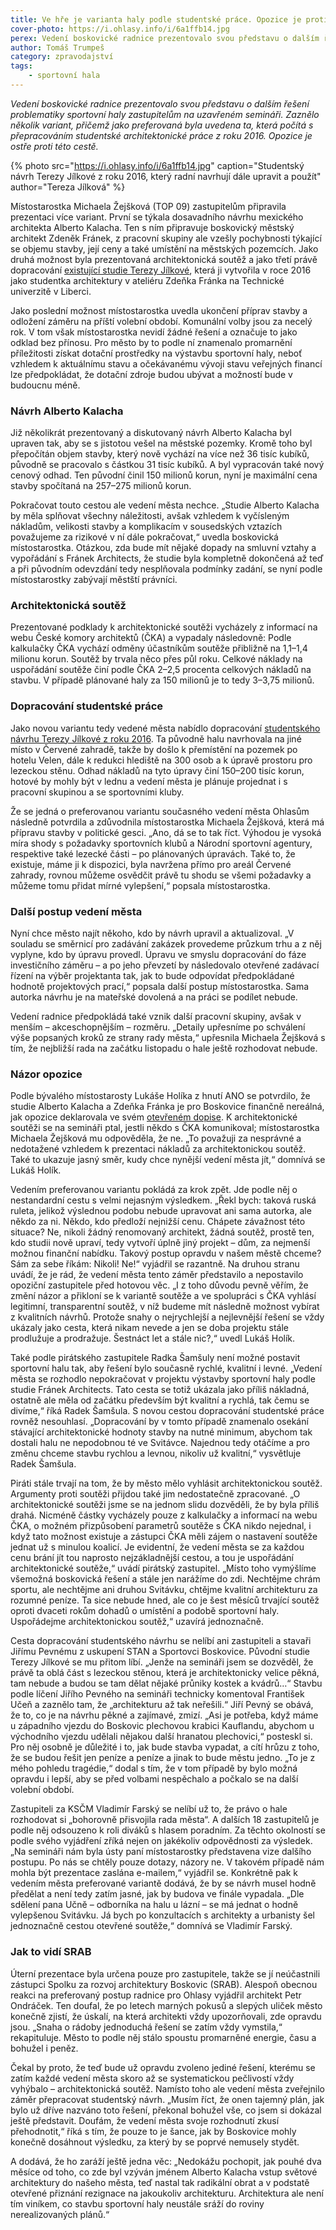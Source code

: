 ```yaml
---
title: Ve hře je varianta haly podle studentské práce. Opozice je proti
cover-photo: https://i.ohlasy.info/i/6a1ffb14.jpg
perex: Vedení boskovické radnice prezentovalo svou představu o dalším řešení problematiky sportovní haly zastupitelům na uzavřeném semináři. Jaké varianty nabízí?
author: Tomáš Trumpeš
category: zpravodajství
tags:
    - sportovní hala
---
```


*Vedení boskovické radnice prezentovalo svou představu o dalším řešení problematiky sportovní haly zastupitelům na uzavřeném semináři. Zaznělo několik variant, přičemž jako preferovaná byla uvedena ta, která počítá s přepracováním studentské architektonické práce z roku 2016. Opozice je ostře proti této cestě.*

{% photo src="https://i.ohlasy.info/i/6a1ffb14.jpg" caption="Studentský návrh Terezy Jílkové z roku 2016, který radní navrhují dále upravit a použít" author="Tereza Jílková" %}

Místostarostka Michaela Žejšková (TOP 09) zastupitelům připravila prezentaci více variant. První se týkala dosavadního návrhu mexického architekta Alberto Kalacha. Ten s ním připravuje boskovický městský architekt Zdeněk Fránek, z pracovní skupiny ale vzešly pochybnosti týkající se objemu stavby, její ceny a také umístění na městských pozemcích. Jako druhá možnost byla prezentovaná architektonická soutěž a jako třetí právě dopracování [existující studie Terezy Jílkové](https://data.ohlasy.info/2021/hala-jilkova.pdf), která ji vytvořila v roce 2016 jako studentka architektury v ateliéru Zdeňka Fránka na Technické univerzitě v Liberci. 

Jako poslední možnost místostarostka uvedla ukončení příprav stavby a odložení záměru na příští volební období. Komunální volby jsou za necelý rok. V tom však místostarostka nevidí žádné řešení a označuje to jako odklad bez přínosu. Pro město by to podle ní znamenalo promarnění příležitosti získat dotační prostředky na výstavbu sportovní haly, neboť vzhledem k aktuálnímu stavu a očekávanému vývoji stavu veřejných financí lze předpokládat, že dotační zdroje budou ubývat a možností bude v budoucnu méně. 

### Návrh Alberto Kalacha

Již několikrát prezentovaný a diskutovaný návrh Alberto Kalacha byl upraven tak, aby se s jistotou vešel na městské pozemky. Kromě toho byl přepočítán objem stavby, který nově vychází na více než 36 tisíc kubíků, původně se pracovalo s částkou 31 tisíc kubíků. A byl vypracován také nový cenový odhad. Ten původní činil 150 milionů korun, nyní je maximální cena stavby spočítaná na 257–275 milionů korun.

Pokračovat touto cestou ale vedení města nechce. „Studie Alberto Kalacha by měla splňovat všechny náležitosti, avšak vzhledem k vyčísleným nákladům, velikosti stavby a komplikacím v sousedských vztazích považujeme za rizikové v ní dále pokračovat,“ uvedla boskovická místostarostka. Otázkou, zda bude mít nějaké dopady na smluvní vztahy a vypořádání s Fránek Architects, že studie byla kompletně dokončená až teď a při původním odevzdání tedy nesplňovala podmínky zadání, se nyní podle místostarostky zabývají městští právníci.

### Architektonická soutěž

Prezentované podklady k architektonické soutěži vycházely z informací na webu České komory architektů (ČKA) a vypadaly následovně: Podle kalkulačky ČKA vychází odměny účastníkům soutěže přibližně na 1,1–1,4 milionu korun. Soutěž by trvala něco přes půl roku. Celkové náklady na uspořádání soutěže činí podle ČKA 2–2,5 procenta celkových nákladů na stavbu. V případě plánované haly za 150 milionů je to tedy 3–3,75 milionů.

### Dopracování studentské práce

Jako novou variantu tedy vedené města nabídlo dopracování [studentského návrhu Terezy Jílkové z roku 2016](https://data.ohlasy.info/2021/hala-jilkova.pdf). Ta původně halu navrhovala na jiné místo v Červené zahradě, takže by došlo k přemístění na pozemek po hotelu Velen, dále k redukci hlediště na 300 osob a k úpravě prostoru pro lezeckou stěnu. Odhad nákladů na tyto úpravy činí 150–200 tisíc korun, hotové by mohly být v lednu a vedení města je plánuje projednat i s pracovní skupinou a se sportovními kluby.

Že se jedná o preferovanou variantu současného vedení města Ohlasům následně potvrdila a zdůvodnila místostarostka Michaela Žejšková, která má přípravu stavby v politické gesci. „Ano, dá se to tak říct. Výhodou je vysoká míra shody s požadavky sportovních klubů a Národní sportovní agentury, respektive také lezecké části – po plánovaných úpravách. Také to, že existuje, máme ji k dispozici, byla navržena přímo pro areál Červené zahrady, rovnou můžeme osvědčit právě tu shodu se všemi požadavky a můžeme tomu přidat mírné vylepšení,“ popsala místostarostka.

### Další postup vedení města

Nyní chce město najít někoho, kdo by návrh upravil a aktualizoval. „V souladu se směrnicí pro zadávání zakázek provedeme průzkum trhu a z něj vyplyne, kdo by úpravu provedl. Úpravu ve smyslu dopracování do fáze investičního záměru – a po jeho převzetí by následovalo otevřené zadávací řízení na výběr projektanta tak, jak to bude odpovídat předpokládané hodnotě projektových prací,“ popsala další postup místostarostka. Sama autorka návrhu je na mateřské dovolená a na práci se podílet nebude.

Vedení radnice předpokládá také vznik další pracovní skupiny, avšak v menším – akceschopnějším – rozměru. „Detaily upřesníme po schválení výše popsaných kroků ze strany rady města,“ upřesnila Michaela Žejšková s tím, že nejbližší rada na začátku listopadu o hale ještě rozhodovat nebude.

### Názor opozice

Podle bývalého místostarosty Lukáše Holíka z hnutí ANO se potvrdilo, že studie Alberto Kalacha a Zdeňka Fránka je pro Boskovice finančně nereálná, jak opozice deklarovala ve svém [otevřeném dopise](https://data.ohlasy.info/2021/otevreny-dopis.pdf). K architektonické soutěži se na semináři ptal, jestli někdo s ČKA komunikoval; místostarostka Michaela Žejšková mu odpověděla, že ne. „To považuji za nesprávné a nedotažené vzhledem k prezentaci nákladů za architektonickou soutěž. Také to ukazuje jasný směr, kudy chce nynější vedení města jít,“ domnívá se Lukáš Holík.

Vedením preferovanou variantu pokládá za krok zpět. Jde podle něj o nestandardní cestu s velmi nejasným výsledkem. „Řekl bych: taková ruská ruleta, jelikož výslednou podobu nebude upravovat ani sama autorka, ale někdo za ni. Někdo, kdo předloží nejnižší cenu. Chápete závažnost této situace? Ne, nikoli žádný renomovaný architekt, žádná soutěž, prostě ten, kdo studii nově upraví, tedy vytvoří úplně jiný projekt – dům, za nejmenší možnou finanční nabídku. Takový postup opravdu v našem městě chceme? Sám za sebe říkám: Nikoli! Ne!“ vyjádřil se razantně. Na druhou stranu uvádí, že je rád, že vedení města tento záměr představilo a nepostavilo opoziční zastupitele před hotovou věc. „I z toho důvodu pevně věřím, že změní názor a přikloní se k variantě soutěže a ve spolupráci s ČKA vyhlásí legitimní, transparentní soutěž, v níž budeme mít následně možnost vybírat z kvalitních návrhů. Protože snahy o nejrychlejší a nejlevnější řešení se vždy ukázaly jako cesta, která nikam nevede a jen se doba projektu stále prodlužuje a prodražuje. Šestnáct let a stále nic?,“ uvedl Lukáš Holík.

Také podle pirátského zastupitele Radka Šamšuly není možné postavit sportovní halu tak, aby řešení bylo současně rychlé, kvalitní i levné. „Vedení města se rozhodlo nepokračovat v projektu výstavby sportovní haly podle studie Fránek Architects. Tato cesta se totiž ukázala jako příliš nákladná, ostatně ale měla od začátku především být kvalitní a rychlá, tak čemu se divíme,“ říká Radek Šamšula. S novou cestou dopracování studentské práce rovněž nesouhlasí. „Dopracování by v tomto případě znamenalo osekání stávající architektonické hodnoty stavby na nutné minimum, abychom tak dostali halu ne nepodobnou té ve Svitávce. Najednou tedy otáčíme a pro změnu chceme stavbu rychlou a levnou, nikoliv už kvalitní,“ vysvětluje Radek Šamšula.

Piráti stále trvají na tom, že by město mělo vyhlásit architektonickou soutěž. Argumenty proti soutěži přijdou také jim nedostatečně zpracované. „O architektonické soutěži jsme se na jednom slidu dozvěděli, že by byla příliš drahá. Nicméně částky vycházely pouze z kalkulačky a informací na webu ČKA, o možném přizpůsobení parametrů soutěže s ČKA nikdo nejednal, i když tato možnost existuje a zástupci ČKA měli zájem o nastavení soutěže jednat už s minulou koalicí. Je evidentní, že vedení města se za každou cenu brání jít tou naprosto nejzákladnější cestou, a tou je uspořádání architektonické soutěže,“ uvádí pirátský zastupitel. „Místo toho vymýšlíme všemožná boskovická řešení a stále jen narážíme do zdi. Nechtějme chrám sportu, ale nechtějme ani druhou Svitávku, chtějme kvalitní architekturu za rozumné peníze. Ta sice nebude hned, ale co je šest měsíců trvající soutěž oproti dvaceti rokům dohadů o umístění a podobě sportovní haly. Uspořádejme architektonickou soutěž,“ uzavírá jednoznačně.

Cesta dopracování studentského návrhu se nelíbí ani zastupiteli a stavaři Jiřímu Pevnému z uskupení STAN a Sportovci Boskovice. Původní studie Terezy Jílkové se mu přitom líbí. „Jenže na semináři jsem se dozvěděl, že právě ta oblá část s lezeckou stěnou, která je architektonicky velice pěkná, tam nebude a budou se tam dělat nějaké průniky kostek a kvádrů…“ Stavbu podle líčení Jiřího Pevného na semináři technicky komentoval František Učeň a zaznělo tam, že „architekturu až tak neřešili.“ Jiří Pevný se obává, že to, co je na návrhu pěkné a zajímavé, zmizí. „Asi je potřeba, když máme u západního vjezdu do Boskovic plechovou krabici Kauflandu, abychom u východního vjezdu udělali nějakou další hranatou plechovici,“ posteskl si. Pro něj osobně je důležité i to, jak bude stavba vypadat, a cítí hrůzu z toho, že se budou řešit jen peníze a peníze a jinak to bude městu jedno. „To je z mého pohledu tragédie,“ dodal s tím, že v tom případě by bylo možná opravdu i lepší, aby se před volbami nespěchalo a počkalo se na další volební období.

Zastupiteli za KSČM Vladimír Farský se nelíbí už to, že právo o hale rozhodovat si „bohorovnĕ přisvojila rada mĕsta“. A dalších 18 zastupitelů je podle něj odsouzeno k roli diváků s hlasem poradním. Za tĕchto okolností se podle svého vyjádření zříká nejen on jakékoliv odpovĕdnosti za výsledek. „Na semináři nám byla ústy paní místostarostky představena vize dalšího postupu. Po nás se chtĕly pouze dotazy, názory ne. V takovém případĕ nám mohla být prezentace zaslána e-mailem,“ vyjádřil se. Konkrétně pak k vedením města preferované variantĕ dodává, že by se návrh musel hodnĕ předĕlat a není tedy zatím jasné, jak by budova ve finále vypadala. „Dle sdĕlení pana Učnĕ – odborníka na halu u lázní – se má jednat o hodnĕ vylepšenou Svitávku. Já bych po konzultacích s architekty a urbanisty šel jednoznačnĕ cestou otevřené soutĕže,“ domnívá se Vladimír Farský.

### Jak to vidí SRAB

Úterní prezentace byla určena pouze pro zastupitele, takže se jí neúčastnili zástupci Spolku za rozvoj architektury Boskovic (SRAB). Alespoň obecnou reakci na preferovaný postup radnice pro Ohlasy vyjádřil architekt Petr Ondráček. Ten doufal, že po letech marných pokusů a slepých uliček město konečně zjistí, že úskalí, na která architekti vždy upozorňovali, zde opravdu jsou. „Snaha o rádoby jednoduchá řešení se zatím vždy vymstila,“ rekapituluje. Město to podle něj stálo spoustu promarněné energie, času a bohužel i peněz. 

Čekal by proto, že teď bude už opravdu zvoleno jediné řešení, kterému se zatím každé vedení města skoro až se systematickou pečlivostí vždy vyhýbalo – architektonická soutěž. Namísto toho ale vedení města zveřejnilo záměr přepracovat studentský návrh. „Musím říct, že onen tajemný plán, jak bylo už dříve nazváno toto řešení, překonal bohužel vše, co jsem si dokázal ještě představit. Doufám, že vedení města svoje rozhodnutí zkusí přehodnotit,“ říká s tím, že pouze to je šance, jak by Boskovice mohly konečně dosáhnout výsledku, za který by se poprvé nemusely stydět.

A dodává, že ho zaráží ještě jedna věc: „Nedokážu pochopit, jak pouhé dva měsíce od toho, co zde byl vzýván jménem Alberto Kalacha vstup světové architektury do našeho města, teď nastal tak radikální obrat a v podstatě otevřené přiznání rezignace na jakoukoliv architekturu. Architektura ale není tím viníkem, co stavbu sportovní haly neustále sráží do roviny nerealizovaných plánů.“

